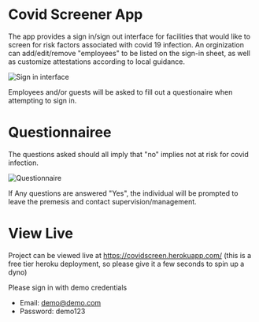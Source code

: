 # Covid Screener App

The app provides a sign in/sign out interface for facilities that would like to screen for risk factors associated with covid 19 infection. An orginization can add/edit/remove "employees" to be listed on the sign-in sheet, as well as customize attestations according to local guidance. 

![Sign in interface](https://i.imgur.com/GD6x3Wn.png?1)

Employees and/or guests will be asked to fill out a questionaire when attempting to sign in.
# Questionnairee

The questions asked should all imply that "no" implies not at risk for covid infection.

![Questionnaire](https://media.giphy.com/media/scT1PaBBsFoGQiExRG/giphy.gif)

 If Any questions are answered "Yes", the individual will be prompted to leave the premesis and contact supervision/management. 
 
 # View Live
 
Project can be viewed live at https://covidscreen.herokuapp.com/ (this is a free tier heroku deployment, so please give it a few seconds to spin up a dyno)

Please sign in with demo credentials
* Email: demo@demo.com
* Password: demo123
